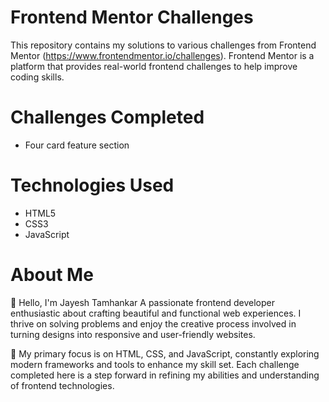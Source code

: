 # Frontend Mentor Challenges

This repository contains my solutions to various challenges from Frontend Mentor 
(https://www.frontendmentor.io/challenges). Frontend Mentor is a platform that provides real-world frontend challenges to help improve coding skills.

# Challenges Completed

- Four card feature section

# Technologies Used
- HTML5
- CSS3
- JavaScript

# About Me

👋 Hello, I'm Jayesh Tamhankar A passionate frontend developer enthusiastic about crafting beautiful and functional web experiences. I thrive on solving problems and enjoy the creative process involved in turning designs into responsive and user-friendly websites.

🚀 My primary focus is on HTML, CSS, and JavaScript, constantly exploring modern frameworks and tools to enhance my skill set. Each challenge completed here is a step forward in refining my abilities and understanding of frontend technologies.